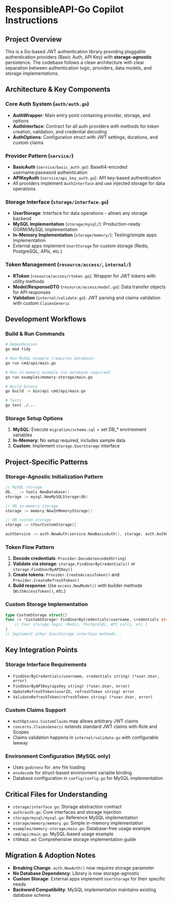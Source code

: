 # ResponsibleAPI-Go Copilot Instructions

## Project Overview
This is a Go-based JWT authentication library providing pluggable authentication providers (Basic Auth, API Key) with **storage-agnostic** persistence. The codebase follows a clean architecture with clear separation between authentication logic, providers, data models, and storage implementations.

## Architecture & Key Components

### Core Auth System (`auth/auth.go`)
- **AuthWrapper**: Main entry point containing provider, storage, and options
- **AuthInterface**: Contract for all auth providers with methods for token creation, validation, and credential decoding
- **AuthOptions**: Configuration struct with JWT settings, durations, and custom claims

### Provider Pattern (`service/`)
- **BasicAuth** (`service/basic_auth.go`): Base64-encoded username:password authentication
- **APIKeyAuth** (`service/api_key_auth.go`): API key-based authentication
- All providers implement `AuthInterface` and use injected storage for data operations

### Storage Interface (`storage/interface.go`)
- **UserStorage**: Interface for data operations - allows any storage backend
- **MySQL Implementation** (`storage/mysql/`): Production-ready GORM/MySQL implementation
- **In-Memory Implementation** (`storage/memory/`): Testing/simple apps implementation
- External apps implement `UserStorage` for custom storage (Redis, PostgreSQL, APIs, etc.)

### Token Management (`resource/access/`, `internal/`)
- **RToken** (`resource/access/rtoken.go`): Wrapper for JWT tokens with utility methods
- **Model/ResponseDTO** (`resource/access/model.go`): Data transfer objects for API responses
- **Validation** (`internal/validate.go`): JWT parsing and claims validation with custom `ClaimsGeneric`

## Development Workflows

### Build & Run Commands
```bash
# Dependencies
go mod tidy

# Run MySQL example (requires database)
go run cmd/api/main.go

# Run in-memory example (no database required)
go run examples/memory-storage/main.go

# Build binary
go build -o bin/api cmd/api/main.go

# Tests
go test ./...
```

### Storage Setup Options
1. **MySQL**: Execute `migration/schema.sql` + set DB_* environment variables
2. **In-Memory**: No setup required, includes sample data
3. **Custom**: Implement `storage.UserStorage` interface

## Project-Specific Patterns

### Storage-Agnostic Initialization Pattern
```go
// MySQL storage
db, _ := tools.NewDatabase()
storage := mysql.NewMySQLStorage(db)

// OR in-memory storage
storage := memory.NewInMemoryStorage()

// OR custom storage
storage := &YourCustomStorage{}

authService := auth.NewAuth(service.NewBasicAuth(), storage, auth.AuthOptions{...})
```

### Token Flow Pattern
1. **Decode credentials**: `Provider.Decode(encodedString)`
2. **Validate via storage**: `storage.FindUserByCredentials()` or `storage.FindUserByAPIKey()`
3. **Create tokens**: `Provider.CreateAccessToken()` and `Provider.CreateRefreshToken()`
4. **Build response**: Use `access.NewModel()` with builder methods (`WithAccessToken()`, etc.)

### Custom Storage Implementation
```go
type CustomStorage struct{}
func (c *CustomStorage) FindUserByCredentials(username, credentials string) (*user.User, error) {
    // Your storage logic (Redis, PostgreSQL, API calls, etc.)
}
// Implement other UserStorage interface methods...
```

## Key Integration Points

### Storage Interface Requirements
- `FindUserByCredentials(username, credentials string) (*user.User, error)`
- `FindUserByAPIKey(apiKey string) (*user.User, error)`
- `UpdateRefreshToken(userID, refreshToken string) error`
- `ValidateRefreshToken(refreshToken string) (*user.User, error)`

### Custom Claims Support
- `AuthOptions.CustomClaims` map allows arbitrary JWT claims
- `concerns.ClaimsGeneric` extends standard JWT claims with Role and Scopes
- Claims validation happens in `internal/validate.go` with configurable leeway

### Environment Configuration (MySQL only)
- Uses `godotenv` for .env file loading
- `envdecode` for struct-based environment variable binding
- Database configuration in `config/config.go` for MySQL implementation

## Critical Files for Understanding
- `storage/interface.go`: Storage abstraction contract
- `auth/auth.go`: Core interfaces and storage injection
- `storage/mysql/mysql.go`: Reference MySQL implementation
- `storage/memory/memory.go`: Simple in-memory implementation
- `examples/memory-storage/main.go`: Database-free usage example
- `cmd/api/main.go`: MySQL-based usage example
- `STORAGE.md`: Comprehensive storage implementation guide

## Migration & Adoption Notes
- **Breaking Change**: `auth.NewAuth()` now requires storage parameter
- **No Database Dependency**: Library is now storage-agnostic
- **Custom Storage**: External apps implement `UserStorage` for their specific needs
- **Backward Compatibility**: MySQL implementation maintains existing database schema